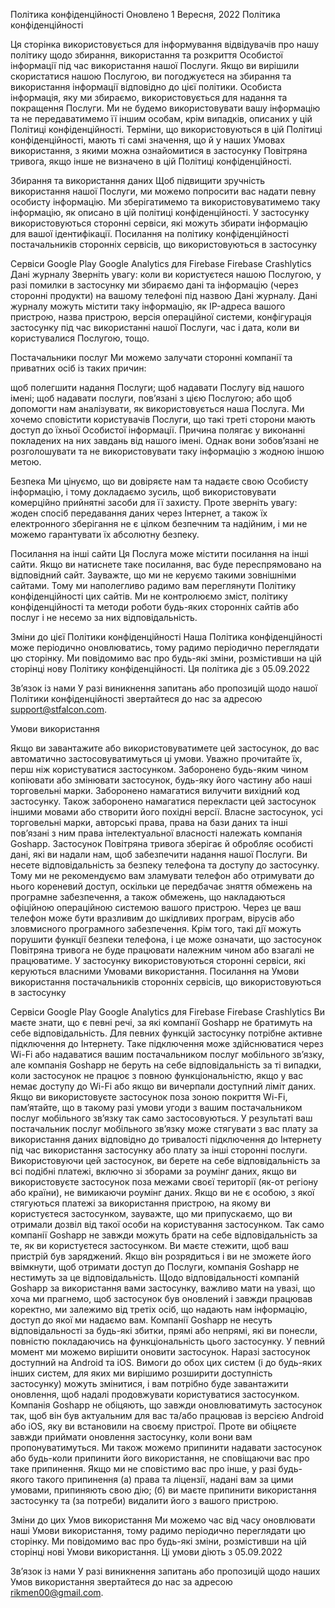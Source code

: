 

Політика конфіденційності
Оновлено 1 Вересня, 2022
Політика конфіденційності
 
Ця сторінка використовується для інформування відвідувачів про нашу політику щодо збирання, використання та розкриття Особистої інформації під час використання нашої Послуги.
Якщо ви вирішили скористатися нашою Послугою, ви погоджуєтеся на збирання та використання інформації відповідно до цієї політики. Особиста інформація, яку ми збираємо, використовується для надання та покращення Послуги. Ми не будемо використовувати вашу інформацію та не передаватимемо її іншим особам, крім випадків, описаних у цій Політиці конфіденційності.
Терміни, що використовуються в цій Політиці конфіденційності, мають ті самі значення, що й у наших Умовах використання, з якими можна ознайомитися в застосунку Повітряна тривога, якщо інше не визначено в цій Політиці конфіденційності.

Збирання та використання даних
Щоб підвищити зручність використання нашої Послуги, ми можемо попросити вас надати певну особисту інформацію. Ми зберігатимемо та використовуватимемо таку інформацію, як описано в цій політиці конфіденційності.
У застосунку використовуються сторонні сервіси, які можуть збирати інформацію для вашої ідентифікації.
Посилання на політику конфіденційності постачальників сторонніх сервісів, що використовуються в застосунку

Сервіси Google Play
Google Analytics для Firebase
Firebase Crashlytics
Дані журналу
Зверніть увагу: коли ви користуєтеся нашою Послугою, у разі помилки в застосунку ми збираємо дані та інформацію (через сторонні продукти) на вашому телефоні під назвою Дані журналу. Дані журналу можуть містити таку інформацію, як IP-адреса вашого пристрою, назва пристрою, версія операційної системи, конфігурація застосунку під час використанні нашої Послуги, час і дата, коли ви користувалися Послугою, тощо.

Постачальники послуг
Ми можемо залучати сторонні компанії та приватних осіб із таких причин:

щоб полегшити надання Послуги;
щоб надавати Послугу від нашого імені;
щоб надавати послуги, пов’язані з цією Послугою; або
щоб допомогти нам аналізувати, як використовується наша Послуга.
Ми хочемо сповістити користувачів Послуги, що такі треті сторони мають доступ до їхньої Особистої інформації. Причина полягає у виконанні покладених на них завдань від нашого імені. Однак вони зобов’язані не розголошувати та не використовувати таку інформацію з жодною іншою метою.

Безпека
Ми цінуємо, що ви довіряєте нам та надаєте свою Особисту інформацію, і тому докладаємо зусиль, щоб використовувати комерційно прийнятні засоби для її захисту. Проте зверніть увагу: жоден спосіб передавання даних через Інтернет, а також їх електронного зберігання не є цілком безпечним та надійним, і ми не можемо гарантувати їх абсолютну безпеку.

Посилання на інші сайти
Ця Послуга може містити посилання на інші сайти. Якщо ви натиснете таке посилання, вас буде переспрямовано на відповідний сайт. Зауважте, що ми не керуємо такими зовнішніми сайтами. Тому ми наполегливо радимо вам переглянути Політику конфіденційності цих сайтів. Ми не контролюємо зміст, політику конфіденційності та методи роботи будь-яких сторонніх сайтів або послуг і не несемо за них відповідальність.

Зміни до цієї Політики конфіденційності
Наша Політика конфіденційності може періодично оновлюватись, тому радимо періодично переглядати цю сторінку. Ми повідомимо вас про будь-які зміни, розмістивши на цій сторінці нову Політику конфіденційності.
Ця політика діє з 05.09.2022

Зв’язок із нами
У разі виникнення запитань або пропозицій щодо нашої Політики конфіденційності звертайтеся до нас за адресою support@stfalcon.com.

Умови використання

Якщо ви завантажите або використовуватимете цей застосунок, до вас автоматично застосовуватимуться ці умови. Уважно прочитайте їх, перш ніж користуватися застосунком. Заборонено будь-яким чином копіювати або змінювати застосунок, будь-яку його частину або наші торговельні марки. Заборонено намагатися вилучити вихідний код застосунку. Також заборонено намагатися перекласти цей застосунок іншими мовами або створити його похідні версії. Власне застосунок, усі торговельні марки, авторські права, права на бази даних та інші пов’язані з ним права інтелектуальної власності належать компанія Goshapp.
Застосунок Повітряна тривога зберігає й обробляє особисті дані, які ви надали нам, щоб забезпечити надання нашої Послуги. Ви несете відповідальність за безпеку телефона та доступу до застосунку. Тому ми не рекомендуємо вам зламувати телефон або отримувати до нього кореневий доступ, оскільки це передбачає зняття обмежень на програмне забезпечення, а також обмежень, що накладаються офіційною операційною системою вашого пристрою. Через це ваш телефон може бути вразливим до шкідливих програм, вірусів або зловмисного програмного забезпечення. Крім того, такі дії можуть порушити функції безпеки телефона, і це може означати, що застосунок Повітряна тривога не буде працювати належним чином або взагалі не працюватиме.
У застосунку використовуються сторонні сервіси, які керуються власними Умовами використання.
Посилання на Умови використання постачальників сторонніх сервісів, що використовуються в застосунку

Сервіси Google Play
Google Analytics для Firebase
Firebase Crashlytics
Ви маєте знати, що є певні речі, за які компанії Goshapp не братимуть на себе відповідальність. Для певних функцій застосунку потрібне активне підключення до Інтернету. Таке підключення може здійснюватися через Wi-Fi або надаватися вашим постачальником послуг мобільного зв’язку, але компанія Goshapp не беруть на себе відповідальність за ті випадки, коли застосунок не працює з повною функціональністю, якщо у вас немає доступу до Wi-Fi або якщо ви вичерпали доступний ліміт даних.
Якщо ви використовуєте застосунок поза зоною покриття Wi-Fi, пам’ятайте, що в такому разі умови угоди з вашим постачальником послуг мобільного зв’язку так само застосовуються. У результаті ваш постачальник послуг мобільного зв’язку може стягувати з вас плату за використання даних відповідно до тривалості підключення до Інтернету під час використання застосунку або плату за інші сторонні послуги. Використовуючи цей застосунок, ви берете на себе відповідальність за всі подібні платежі, включно зі зборами за роумінг даних, якщо ви використовуєте застосунок поза межами своєї території (як-от регіону або країни), не вимикаючи роумінг даних. Якщо ви не є особою, з якої стягуються платежі за використання пристрою, на якому ви користуєтеся застосунком, зауважте, що ми припускаємо, що ви отримали дозвіл від такої особи на користування застосунком.
Так само компанії Goshapp не завжди можуть брати на себе відповідальність за те, як ви користуєтеся застосунком. Ви маєте стежити, щоб ваш пристрій був заряджений. Якщо він розрядиться і ви не зможете його ввімкнути, щоб отримати доступ до Послуги, компанія Goshapp не нестимуть за це відповідальність.
Щодо відповідальності компаній Goshapp за використання вами застосунку, важливо мати на увазі, що хоча ми прагнемо, щоб застосунок був оновлений і завжди працював коректно, ми залежимо від третіх осіб, що надають нам інформацію, доступ до якої ми надаємо вам. Компанії Goshapp не несуть відповідальності за будь-які збитки, прямі або непрямі, які ви понесли, повністю покладаючись на функціональність цього застосунку.
У певний момент ми можемо вирішити оновити застосунок. Наразі застосунок доступний на Android та iOS. Вимоги до обох цих систем (і до будь-яких інших систем, для яких ми вирішимо розширити доступність застосунку) можуть змінитися, і вам потрібно буде завантажити оновлення, щоб надалі продовжувати користуватися застосунком. Компанія Goshapp не обіцяють, що завжди оновлюватимуть застосунок так, щоб він був актуальним для вас та/або працював із версією Android або iOS, яку ви встановили на своєму пристрої. Проте ви обіцяєте завжди приймати оновлення застосунку, коли вони вам пропонуватимуться. Ми також можемо припинити надавати застосунок або будь-коли припинити його використання, не сповіщаючи вас про таке припинення. Якщо ми не сповістимо вас про інше, у разі будь-якого такого припинення (а) права та ліцензії, надані вам за цими умовами, припиняють свою дію; (б) ви маєте припинити використання застосунку та (за потреби) видалити його з вашого пристрою.

Зміни до цих Умов використання
Ми можемо час від часу оновлювати наші Умови використання, тому радимо періодично переглядати цю сторінку. Ми повідомимо вас про будь-які зміни, розмістивши на цій сторінці нові Умови використання.
Ці умови діють з 05.09.2022

Зв’язок із нами
У разі виникнення запитань або пропозицій щодо наших Умов використання звертайтеся до нас за адресою rikmen00@gmail.com.

